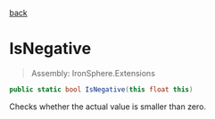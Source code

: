﻿

[back](/IronSphere.Extensions/types/FloatExtension)

# IsNegative

> Assembly: IronSphere.Extensions

```csharp
public static bool IsNegative(this float this)
```

Checks whether the actual value is smaller than zero.

 